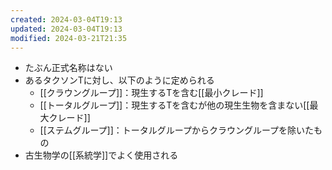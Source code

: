 ```yaml
---
created: 2024-03-04T19:13
updated: 2024-03-04T19:13
modified: 2024-03-21T21:35
---
```


- たぶん正式名称はない
- あるタクソンTに対し、以下のように定められる
  - [[クラウングループ]]：現生するTを含む[[最小クレード]]
  - [[トータルグループ]]：現生するTを含むが他の現生生物を含まない[[最大クレード]]
  - [[ステムグループ]]：トータルグループからクラウングループを除いたもの
- 古生物学の[[系統学]]でよく使用される
